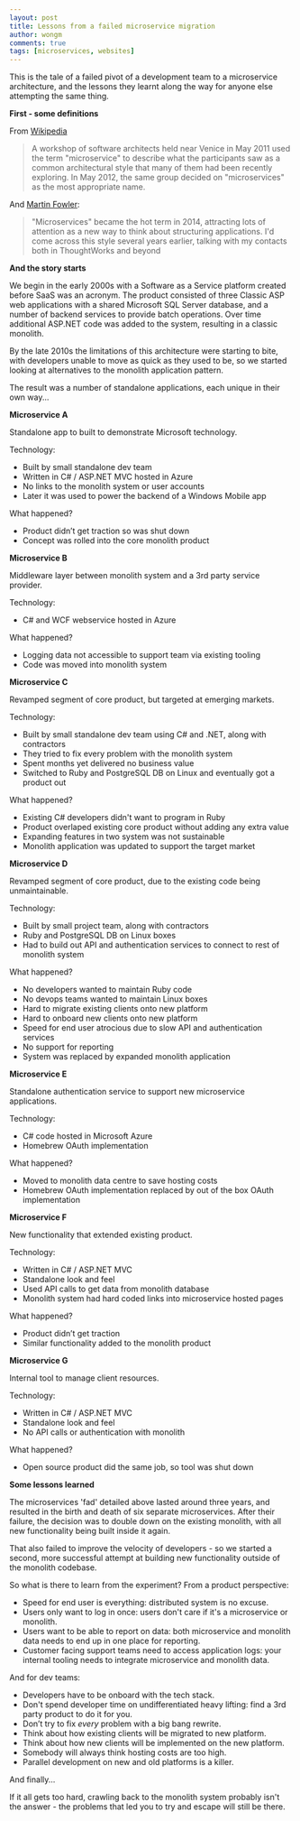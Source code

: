 ```yaml
---
layout: post
title: Lessons from a failed microservice migration
author: wongm
comments: true
tags: [microservices, websites]
---
```


This is the tale of a failed pivot of a development team to a microservice architecture, and the lessons they learnt along the way for anyone else attempting the same thing.

**First - some definitions**

From [Wikipedia](https://en.wikipedia.org/wiki/Microservices)

> A workshop of software architects held near Venice in May 2011 used the term "microservice" to describe what the participants saw as a common architectural style that many of them had been recently exploring. In May 2012, the same group decided on "microservices" as the most appropriate name. 

And [Martin Fowler](http://martinfowler.com/microservices/):

> "Microservices" became the hot term in 2014, attracting lots of attention as a new way to think about structuring applications. I'd come across this style several years earlier, talking with my contacts both in ThoughtWorks and beyond

**And the story starts**

We begin in the early 2000s with a Software as a Service platform created before SaaS was an acronym. The product consisted of three Classic ASP web applications with a shared Microsoft SQL Server database, and a number of backend services to provide batch operations. Over time additional ASP.NET code was added to the system, resulting in a classic monolith.

By the late 2010s the limitations of this architecture were starting to bite, with developers unable to move as quick as they used to be, so we started looking at alternatives to the monolith application pattern.

The result was a number of standalone applications, each unique in their own way...

**Microservice A**

Standalone app to built to demonstrate Microsoft technology.

Technology:

- Built by small standalone dev team
- Written in C# / ASP.NET MVC hosted in Azure
- No links to the monolith system or user accounts
- Later it was used to power the backend of a Windows Mobile app

What happened?

- Product didn’t get traction so was shut down
- Concept was rolled into the core monolith product

**Microservice B**

Middleware layer between monolith system and a 3rd party service provider.

Technology:

- C# and WCF webservice hosted in Azure

What happened?

- Logging data not accessible to support team via existing tooling
- Code was moved into monolith system

**Microservice C**

Revamped segment of core product, but targeted at emerging markets.

Technology:

- Built by small standalone dev team using C# and .NET, along with contractors
- They tried to fix every problem with the monolith system
- Spent months yet delivered no business value
- Switched to Ruby and PostgreSQL DB on Linux and eventually got a product out

What happened?

- Existing C# developers didn't want to program in Ruby
- Product overlaped existing core product without adding any extra value
- Expanding features in two system was not sustainable
- Monolith application was updated to support the target market

**Microservice D**

Revamped segment of core product, due to the existing code being unmaintainable.

Technology:

- Built by small project team, along with contractors
- Ruby and PostgreSQL DB on Linux boxes
- Had to build out API and authentication services to connect to rest of monolith system

What happened?

- No developers wanted to maintain Ruby code
- No devops teams wanted to maintain Linux boxes
- Hard to migrate existing clients onto new platform
- Hard to onboard new clients onto new platform
- Speed for end user atrocious due to slow API and authentication services
- No support for reporting
- System was replaced by expanded monolith application

**Microservice E**

Standalone authentication service to support new microservice applications.

Technology:

- C# code hosted in Microsoft Azure
- Homebrew OAuth implementation

What happened?

- Moved to monolith data centre to save hosting costs
- Homebrew OAuth implementation replaced by out of the box OAuth implementation

**Microservice F**

New functionality that extended existing product.

Technology:

- Written in C# / ASP.NET MVC
- Standalone look and feel
- Used API calls to get data from monolith database
- Monolith system had hard coded links into microservice hosted pages

What happened?

- Product didn’t get traction
- Similar functionality added to the monolith product

**Microservice G**

Internal tool to manage client resources.

Technology:
- Written in C# / ASP.NET MVC
- Standalone look and feel
- No API calls or authentication with monolith

What happened?
- Open source product did the same job, so tool was shut down

**Some lessons learned**

The microservices 'fad' detailed above lasted around three years, and resulted in the birth and death of six separate microservices. After their failure, the decision was to double down on the existing monolith, with all new functionality being built inside it again.

That also failed to improve the velocity of developers - so we started a second, more successful attempt at building new functionality outside of the monolith codebase.

So what is there to learn from the experiment? From a product perspective:

- Speed for end user is everything: distributed system is no excuse.
- Users only want to log in once: users don't care if it's a microservice or monolith.
- Users want to be able to report on data: both microservice and monolith data needs to end up in one place for reporting.
- Customer facing support teams need to access application logs: your internal tooling needs to integrate microservice and monolith data.

And for dev teams:

- Developers have to be onboard with the tech stack.
- Don't spend developer time on undifferentiated heavy lifting: find a 3rd party product to do it for you.
- Don’t try to fix *every* problem with a big bang rewrite.
- Think about how existing clients will be migrated to new platform.
- Think about how new clients will be implemented on the new platform.
- Somebody will always think hosting costs are too high.
- Parallel development on new and old platforms is a killer.

And finally...

If it all gets too hard, crawling back to the monolith system probably isn't the answer - the problems that led you to try and escape will still be there. 